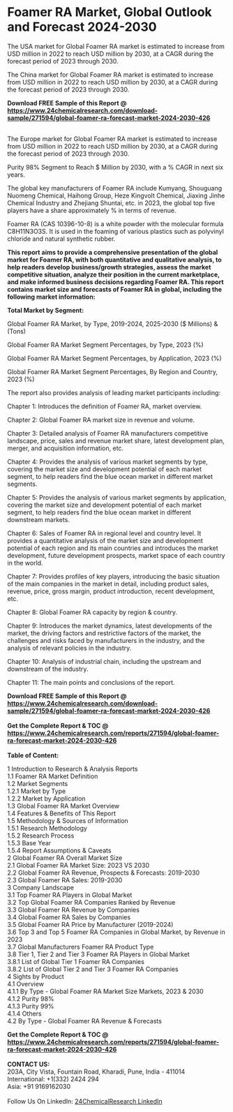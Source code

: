 <h1>Foamer RA Market, Global Outlook and Forecast 2024-2030</h1><p>The USA market for Global Foamer RA market is estimated to increase from USD million in 2022 to reach USD million by 2030, at a CAGR during the forecast period of 2023 through 2030.</p><p>
</p><p>The China market for Global Foamer RA market is estimated to increase from USD million in 2022 to reach USD million by 2030, at a CAGR during the forecast period of 2023 through 2030.</p><div><b>Download FREE Sample of this Report @ 
            <a href="https://www.24chemicalresearch.com/download-sample/271594/global-foamer-ra-forecast-market-2024-2030-426">
            https://www.24chemicalresearch.com/download-sample/271594/global-foamer-ra-forecast-market-2024-2030-426</a></b></div><br><p>
</p><p>The Europe market for Global Foamer RA market is estimated to increase from USD million in 2022 to reach USD million by 2030, at a CAGR during the forecast period of 2023 through 2030.</p><p>
Purity 98% Segment to Reach $ Million by 2030, with a % CAGR in next six years.</p><p>
The global key manufacturers of Foamer RA include Kumyang, Shouguang Nuomeng Chemical, Haihong Group, Heze Kingvolt Chemical, Jiaxing Jinhe Chemical Industry and Zhejiang Shuntai, etc. in 2023, the global top five players have a share approximately % in terms of revenue.</p><p>
Foamer RA (CAS 10396-10-8) is a white powder with the molecular formula C8H11N3O3S. It is used in the foaming of various plastics such as polyvinyl chloride and natural synthetic rubber.</p><p>
<strong>This report aims to provide a comprehensive presentation of the global market for Foamer RA, with both quantitative and qualitative analysis, to help readers develop business/growth strategies, assess the market competitive situation, analyze their position in the current marketplace, and make informed business decisions regarding Foamer RA. This report contains market size and forecasts of Foamer RA in global, including the following market information:</strong></p><p>
</p><p>
<strong>Total Market by Segment:</strong></p><p>
Global Foamer RA Market, by Type, 2019-2024, 2025-2030 ($ Millions) &amp; (Tons)</p><p>
Global Foamer RA Market Segment Percentages, by Type, 2023 (%)</p><p>
</p><p>
Global Foamer RA Market Segment Percentages, by Application, 2023 (%)</p><p>
</p><p>
Global Foamer RA Market Segment Percentages, By Region and Country, 2023 (%)</p><p>
</p><p>
The report also provides analysis of leading market participants including:</p><p>
</p><p>
</p><p>
Chapter 1: Introduces the definition of Foamer RA, market overview.</p><p>
Chapter 2: Global Foamer RA market size in revenue and volume.</p><p>
Chapter 3: Detailed analysis of Foamer RA manufacturers competitive landscape, price, sales and revenue market share, latest development plan, merger, and acquisition information, etc.</p><p>
Chapter 4: Provides the analysis of various market segments by type, covering the market size and development potential of each market segment, to help readers find the blue ocean market in different market segments.</p><p>
Chapter 5: Provides the analysis of various market segments by application, covering the market size and development potential of each market segment, to help readers find the blue ocean market in different downstream markets.</p><p>
Chapter 6: Sales of Foamer RA in regional level and country level. It provides a quantitative analysis of the market size and development potential of each region and its main countries and introduces the market development, future development prospects, market space of each country in the world.</p><p>
Chapter 7: Provides profiles of key players, introducing the basic situation of the main companies in the market in detail, including product sales, revenue, price, gross margin, product introduction, recent development, etc.</p><p>
Chapter 8: Global Foamer RA capacity by region &amp; country.</p><p>
Chapter 9: Introduces the market dynamics, latest developments of the market, the driving factors and restrictive factors of the market, the challenges and risks faced by manufacturers in the industry, and the analysis of relevant policies in the industry.</p><p>
Chapter 10: Analysis of industrial chain, including the upstream and downstream of the industry.</p><p>
Chapter 11: The main points and conclusions of the report.</p><div><b>Download FREE Sample of this Report @ 
            <a href="https://www.24chemicalresearch.com/download-sample/271594/global-foamer-ra-forecast-market-2024-2030-426">
            https://www.24chemicalresearch.com/download-sample/271594/global-foamer-ra-forecast-market-2024-2030-426</a></b></div><br><div><b>Get the Complete Report & TOC @ 
            <a href="https://www.24chemicalresearch.com/reports/271594/global-foamer-ra-forecast-market-2024-2030-426">
            https://www.24chemicalresearch.com/reports/271594/global-foamer-ra-forecast-market-2024-2030-426</a></b></div><br>
            <b>Table of Content:</b><p>1 Introduction to Research & Analysis Reports<br />
    1.1 Foamer RA Market Definition<br />
    1.2 Market Segments<br />
        1.2.1 Market by Type<br />
        1.2.2 Market by Application<br />
    1.3 Global Foamer RA Market Overview<br />
    1.4 Features & Benefits of This Report<br />
    1.5 Methodology & Sources of Information<br />
        1.5.1 Research Methodology<br />
        1.5.2 Research Process<br />
        1.5.3 Base Year<br />
        1.5.4 Report Assumptions & Caveats<br />
2 Global Foamer RA Overall Market Size<br />
    2.1 Global Foamer RA Market Size: 2023 VS 2030<br />
    2.2 Global Foamer RA Revenue, Prospects & Forecasts: 2019-2030<br />
    2.3 Global Foamer RA Sales: 2019-2030<br />
3 Company Landscape<br />
    3.1 Top Foamer RA Players in Global Market<br />
    3.2 Top Global Foamer RA Companies Ranked by Revenue<br />
    3.3 Global Foamer RA Revenue by Companies<br />
    3.4 Global Foamer RA Sales by Companies<br />
    3.5 Global Foamer RA Price by Manufacturer (2019-2024)<br />
    3.6 Top 3 and Top 5 Foamer RA Companies in Global Market, by Revenue in 2023<br />
    3.7 Global Manufacturers Foamer RA Product Type<br />
    3.8 Tier 1, Tier 2 and Tier 3 Foamer RA Players in Global Market<br />
        3.8.1 List of Global Tier 1 Foamer RA Companies<br />
        3.8.2 List of Global Tier 2 and Tier 3 Foamer RA Companies<br />
4 Sights by Product<br />
    4.1 Overview<br />
        4.1.1 By Type - Global Foamer RA Market Size Markets, 2023 & 2030<br />
        4.1.2 Purity 98%<br />
        4.1.3 Purity 99%<br />
        4.1.4 Others<br />
    4.2 By Type - Global Foamer RA Revenue & Forecasts<br /></p><div><b>Get the Complete Report & TOC @ 
            <a href="https://www.24chemicalresearch.com/reports/271594/global-foamer-ra-forecast-market-2024-2030-426">
            https://www.24chemicalresearch.com/reports/271594/global-foamer-ra-forecast-market-2024-2030-426</a></b></div><br><b>CONTACT US:</b><br>
            203A, City Vista, Fountain Road, Kharadi, Pune, India - 411014<br>
            International: +1(332) 2424 294<br>
            Asia: +91 9169162030 <br><br>
            Follow Us On LinkedIn: <a href="https://www.linkedin.com/company/24chemicalresearch/">24ChemicalResearch LinkedIn</a>